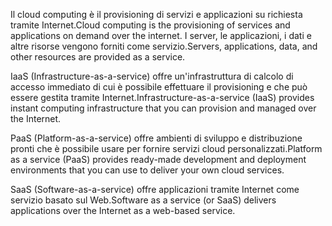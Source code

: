 <span data-ttu-id="bbe2f-101">Il cloud computing è il provisioning di servizi e applicazioni su richiesta tramite Internet.</span><span class="sxs-lookup"><span data-stu-id="bbe2f-101">Cloud computing is the provisioning of services and applications on demand over the internet.</span></span> <span data-ttu-id="bbe2f-102">I server, le applicazioni, i dati e altre risorse vengono forniti come servizio.</span><span class="sxs-lookup"><span data-stu-id="bbe2f-102">Servers, applications, data, and other resources are provided as a service.</span></span> 

<span data-ttu-id="bbe2f-103">IaaS (Infrastructure-as-a-service) offre un'infrastruttura di calcolo di accesso immediato di cui è possibile effettuare il provisioning e che può essere gestita tramite Internet.</span><span class="sxs-lookup"><span data-stu-id="bbe2f-103">Infrastructure-as-a-service (IaaS) provides instant computing infrastructure that you can provision and managed over the Internet.</span></span>

<span data-ttu-id="bbe2f-104">PaaS (Platform-as-a-service) offre ambienti di sviluppo e distribuzione pronti che è possibile usare per fornire servizi cloud personalizzati.</span><span class="sxs-lookup"><span data-stu-id="bbe2f-104">Platform as a service (PaaS) provides ready-made development and deployment environments that you can use to deliver your own cloud services.</span></span>

<span data-ttu-id="bbe2f-105">SaaS (Software-as-a-service) offre applicazioni tramite Internet come servizio basato sul Web.</span><span class="sxs-lookup"><span data-stu-id="bbe2f-105">Software as a service (or SaaS) delivers applications over the Internet as a web-based service.</span></span>
